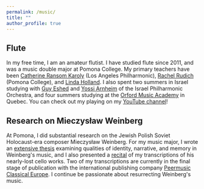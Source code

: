 ```yaml
---
permalink: /music/
title: ""
author_profile: true
---
```


## Flute

In my free time, I am an amateur flutist. I have studied flute since 2011, and was a music double major at Pomona College. My primary teachers have been [Catherine Ransom Karoly](https://www.laphil.com/musicdb/artists/2756/catherine-ransom-karoly) (Los Angeles Philharmonic), [Rachel Rudich](https://rachelrudich.com/) (Pomona College), and [Linda Holland](https://sbmusicclub.org/member/linda-holland/). I also spent two summers in Israel studying with [Guy Eshed](https://aicf.org/artist/guy-eshed/) and [Yossi Arnheim](https://aicf.org/artist/yossi-arnheim/) of the Israel Philharmonic Orchestra, and four summers studying at the [Orford Music Academy](https://www.orford.mu/en/academy/) in Quebec. You can check out my playing on my [YouTube channel](https://www.youtube.com/@ilanashapiroflute)!

## Research on Mieczysław Weinberg

At Pomona, I did substantial research on the Jewish Polish Soviet Holocaust-era composer Mieczysław Weinberg. For my music major, I wrote an [extensive thesis](https://scholarship.claremont.edu/pomona_theses/265/) examining qualities of identity, narrative, and memory in Weinberg's music, and I also presented a [recital](https://www.youtube.com/watch?v=Y4-mKDdsOVw&list=PLPwyBV1x-R8ZPdgk8EtO-Gh8l6Li0SH0j) of my transcriptions of his nearly-lost cello works. Two of my transcriptions are currently in the final stage of publication with the international publishing company [Peermusic Classical Europe](https://www.peermusicclassical.de/). I continue be passionate about resurrecting Weinberg's music.